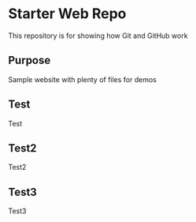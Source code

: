 # Starter Web Repo

This repository is for showing how Git and GitHub work

## Purpose

Sample website with plenty of files for demos

## Test
Test

## Test2
Test2

## Test3
Test3